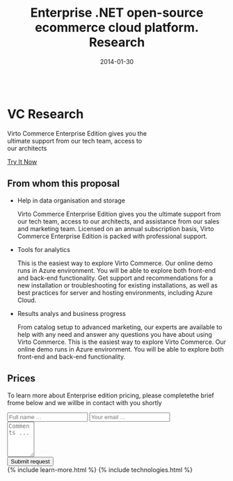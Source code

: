 ﻿---
layout: post
title: Enterprise .NET open-source ecommerce cloud platform. Research
description: Enterprise .NET open-source ecommerce cloud platform. Research
date: 2014-01-30
permalink: /pages/research
tags : 
- research
- commerce
---
<div class="slider">
	<img alt="" src="/Content/images/bg-research.jpg" class="slider-bg">
	<div class="responsive">
		<div class="slider-info">
			<h1 class="slider-title">VC Research</h1>
			<p class="slider-descr">
				Virto Commerce Enterprise Edition gives you the <br>
				ultimate support from our tech team, access to <br>
				our architects
			</p>
			<a class="button fill" href="/try-now">Try It Now</a>
		</div>
	</div>
</div>
<article role="main" class="main">
	<!-- Proposal -->
	<div class="proposal __responsive">
		<h2>From whom this proposal</h2>
		<ul class="list">
			<li class="list-item storage">
				<div class="proposal-ico"></div>
				<p class="proposal-title">Help in data organisation and storage</p>
				<p class="proposal-descr">
					Virto Commerce Enterprise Edition gives you the ultimate support from our tech team, access to our architects, and assistance from our sales and marketing team.
					Licensed on an annual subscription basis, Virto Commerce Enterprise Edition is packed with professional support.
				</p>
			</li>
			<li class="list-item analytics">
				<div class="proposal-ico"></div>
				<p class="proposal-title">Tools for analytics</p>
				<p class="proposal-descr">
					This is the easiest way to explore Virto Commerce. Our online demo runs in Azure
					environment. You will be able to explore both front-end and back-end functionality. Get support and recommendations for a new installation or troubleshooting for
					existing installations, as well as best practices for server and hosting environments,
					including Azure Cloud.
				</p>
			</li>
			<li class="list-item analys">
				<div class="proposal-ico"></div>
				<p class="proposal-title">Results analys and business progress</p>
				<p class="proposal-descr">From catalog setup to advanced marketing, our experts are available to help with any need and answer any questions you have about using Virto Commerce. This is the easiest way to explore Virto Commerce. Our online demo runs in Azure environment. You will be able to explore both front-end and back-end functionality.</p>
			</li>
		</ul>
	</div>
	<!-- Prices -->
	<div class="prices clearfix">
		<h2 class="title">Prices</h2>
		<div class="responsive">
			<div class="price-descr">
				<p>
					To learn more about Enterprise edition pricing,
					please completethe brief frome below and
					we willbe in contact with you shortly
				</p>
			</div>
			<div class="price-form clearfix">
				<div class="control-group">
					<input type="text" placeholder="Full name ..." class="form-input">
					<input type="text" placeholder="Your email ..." class="form-input">
				</div>
				<div class="control-group">
					<textarea placeholder="Comments ..." rows="5" cols="5" id="" name="" class="form-text"></textarea>
				</div>
				<button class="button fill">Submit request</button>
			</div>
		</div>
	</div>
	{% include learn-more.html %}
	{% include technologies.html %}
</article>